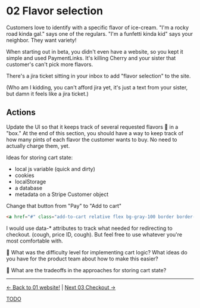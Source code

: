 # 02 Flavor selection

Customers love to identify with a specific flavor of ice-cream. "I'm a rocky
road kinda gal." says one of the regulars. "I'm a funfetti kinda kid" says your
neighbor. They want variety!

When starting out in beta, you didn't even have a website, so you kept it simple
and used PaymentLinks. It's killing Cherry and your sister that customer's can't
pick more flavors.

There's a jira ticket sitting in your inbox to add "flavor selection" to the site.

(Who am I kidding, you can't afford jira yet, it's just a text from your
sister, but damn it feels like a jira ticket.)


## Actions

Update the UI so that it keeps track of several requested flavors 🍨 in a
"box." At the end of this section, you should have a way to keep track of
how many pints of each flavor the customer wants to buy. No need to actually
charge them, yet.


Ideas for storing cart state:

* local js variable (quick and dirty)
* cookies
* localStorage
* a database
* metadata on a Stripe Customer object

Change that button from "Pay" to "Add to cart"

```html
<a href="#" class="add-to-cart relative flex bg-gray-100 border border-transparent rounded-md py-2 px-8 items-center justify-center text-sm font-medium text-gray-900 hover:bg-gray-200">Add to cart</a>
```

I would use data-* attributes to track what needed for redirecting to checkout.
(cough, price ID, cough). But feel free to use whatever you're most comfortable
with.


🧠 What was the difficulty level for implementing cart logic? What ideas do you
have for the product team about how to make this easier?

🧠 What are the tradeoffs in the approaches for storing cart state?

---

[<- Back to 01 website!](./01-website.md)
|
[Next 03 Checkout ->](./03-checkout.md)

[TODO](../TODO.md)
